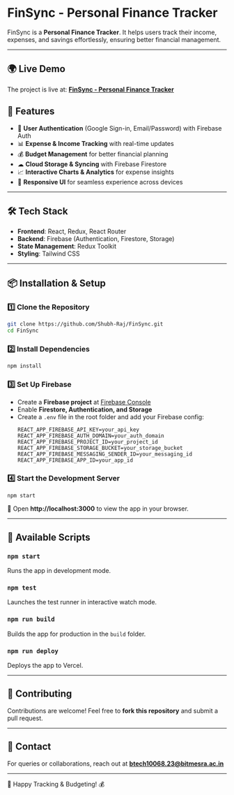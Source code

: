 # FinSync - Personal Finance Tracker

FinSync is a **Personal Finance Tracker**. It helps users track their income, expenses, and savings effortlessly, ensuring better financial management.


---

## 🌍 Live Demo
The project is live at: **[FinSync - Personal Finance Tracker](https://finsync-nine.vercel.app/)**

## 🚀 Features
- 🔹 **User Authentication** (Google Sign-in, Email/Password) with Firebase Auth
- 📊 **Expense & Income Tracking** with real-time updates
- 💰 **Budget Management** for better financial planning
- ☁ **Cloud Storage & Syncing** with Firebase Firestore
- 📈 **Interactive Charts & Analytics** for expense insights
- 🎨 **Responsive UI** for seamless experience across devices

---

## 🛠 Tech Stack
- **Frontend**: React, Redux, React Router
- **Backend**: Firebase (Authentication, Firestore, Storage)
- **State Management**: Redux Toolkit
- **Styling**: Tailwind CSS 

---

## 📦 Installation & Setup
### 1️⃣ Clone the Repository
```sh
git clone https://github.com/Shubh-Raj/FinSync.git
cd FinSync
```

### 2️⃣ Install Dependencies
```sh
npm install
```

### 3️⃣ Set Up Firebase
- Create a **Firebase project** at [Firebase Console](https://console.firebase.google.com/)
- Enable **Firestore, Authentication, and Storage**
- Create a `.env` file in the root folder and add your Firebase config:
  ```env
  REACT_APP_FIREBASE_API_KEY=your_api_key
  REACT_APP_FIREBASE_AUTH_DOMAIN=your_auth_domain
  REACT_APP_FIREBASE_PROJECT_ID=your_project_id
  REACT_APP_FIREBASE_STORAGE_BUCKET=your_storage_bucket
  REACT_APP_FIREBASE_MESSAGING_SENDER_ID=your_messaging_id
  REACT_APP_FIREBASE_APP_ID=your_app_id
  ```

### 4️⃣ Start the Development Server
```sh
npm start
```
🚀 Open **http://localhost:3000** to view the app in your browser.

---

## 🔨 Available Scripts
### `npm start`
Runs the app in development mode.

### `npm test`
Launches the test runner in interactive watch mode.

### `npm run build`
Builds the app for production in the `build` folder.

### `npm run deploy`
Deploys the app to Vercel.

---

## 🤝 Contributing
Contributions are welcome! Feel free to **fork this repository** and submit a pull request.

---

## 📩 Contact
For queries or collaborations, reach out at **btech10068.23@bitmesra.ac.in**

---

🚀 Happy Tracking & Budgeting! 💰

